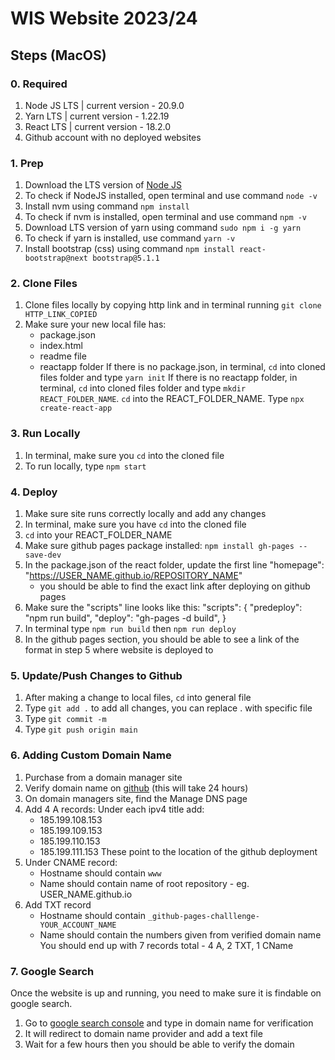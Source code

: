 # WIS Website 2023/24

## Steps (MacOS)
### 0. Required
1. Node JS LTS | current version - 20.9.0
2. Yarn LTS | current version - 1.22.19
3. React LTS | current version - 18.2.0
4. Github account with no deployed websites

### 1. Prep
1. Download the LTS version of <a href="https://nodejs.org/en">Node JS</a>
2. To check if NodeJS installed, open terminal and use command ```node -v```
3. Install nvm using command ```npm install```
4. To check if nvm is installed, open terminal and use command ```npm -v```
5. Download LTS version of yarn using command ```sudo npm i -g yarn```
6. To check if yarn is installed, use command ```yarn -v```
7. Install bootstrap (css) using command ```npm install react-bootstrap@next bootstrap@5.1.1```

### 2. Clone Files
1. Clone files locally by copying http link and in terminal running ```git clone HTTP_LINK_COPIED```
2. Make sure your new local file has:
   - package.json
   - index.html
   - readme file
   - reactapp folder
     If there is no package.json, in terminal, ```cd``` into cloned files folder and type ```yarn init```
     If there is no reactapp folder, in terminal, ```cd``` into cloned files folder and type ```mkdir REACT_FOLDER_NAME```. ```cd``` into the REACT_FOLDER_NAME. Type ```npx create-react-app```

### 3. Run Locally
1. In terminal, make sure you ```cd``` into the cloned file
2. To run locally, type ```npm start```

### 4. Deploy
1. Make sure site runs correctly locally and add any changes
2. In terminal, make sure you have ```cd``` into the cloned file
3. ```cd``` into your REACT_FOLDER_NAME
4. Make sure github pages package installed: ```npm install gh-pages --save-dev```
5. In the package.json of the react folder, update the first line "homepage": "https://USER_NAME.github.io/REPOSITORY_NAME"
   - you should be able to find the exact link after deploying on github pages
6. Make sure the "scripts" line looks like this:
"scripts": {
  "predeploy": "npm run build",
  "deploy": "gh-pages -d build",
}
7. In terminal type ```npm run build``` then ```npm run deploy```
8. In the github pages section, you should be able to see a link of the format in step 5 where website is deployed to


### 5. Update/Push Changes to Github
1. After making a change to local files, ```cd``` into general file
2. Type ```git add .``` to add all changes, you can replace . with specific file
3. Type ```git commit -m```
4. Type ```git push origin main```

### 6. Adding Custom Domain Name
1. Purchase from a domain manager site
2. Verify domain name on <a href="https://docs.github.com/en/pages/configuring-a-custom-domain-for-your-github-pages-site/managing-a-custom-domain-for-your-github-pages-site">github</a> (this will take 24 hours)
3. On domain managers site, find the Manage DNS page
4. Add 4 A records:
   Under each ipv4 title add:
   - 185.199.108.153
   - 185.199.109.153
   - 185.199.110.153
   - 185.199.111.153
  These point to the location of the github deployment
5. Under CNAME record:
   - Hostname should contain ```www```
   - Name should contain name of root repository - eg. USER_NAME.github.io
6. Add TXT record
   - Hostname should contain ```_github-pages-challlenge-YOUR_ACCOUNT_NAME```
   - Name should contain the numbers given from verified domain name
You should end up with 7 records total - 4 A, 2 TXT, 1 CName

### 7. Google Search
Once the website is up and running, you need to make sure it is findable on google search. 
1. Go to <a href="https://search.google.com/search-console/welcome?action=inspect">google search console</a> and type in domain name for verification
2. It will redirect to domain name provider and add a text file
3. Wait for a few hours then you should be able to verify the domain
